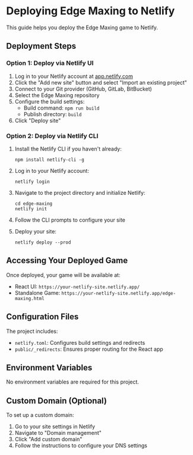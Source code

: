 # Deploying Edge Maxing to Netlify

This guide helps you deploy the Edge Maxing game to Netlify.

## Deployment Steps

### Option 1: Deploy via Netlify UI

1. Log in to your Netlify account at [app.netlify.com](https://app.netlify.com/)
2. Click the "Add new site" button and select "Import an existing project"
3. Connect to your Git provider (GitHub, GitLab, BitBucket)
4. Select the Edge Maxing repository
5. Configure the build settings:
   - Build command: `npm run build`
   - Publish directory: `build`
6. Click "Deploy site"

### Option 2: Deploy via Netlify CLI

1. Install the Netlify CLI if you haven't already:
   ```
   npm install netlify-cli -g
   ```

2. Log in to your Netlify account:
   ```
   netlify login
   ```

3. Navigate to the project directory and initialize Netlify:
   ```
   cd edge-maxing
   netlify init
   ```

4. Follow the CLI prompts to configure your site
5. Deploy your site:
   ```
   netlify deploy --prod
   ```

## Accessing Your Deployed Game

Once deployed, your game will be available at:

- React UI: `https://your-netlify-site.netlify.app/`
- Standalone Game: `https://your-netlify-site.netlify.app/edge-maxing.html`

## Configuration Files

The project includes:

- `netlify.toml`: Configures build settings and redirects
- `public/_redirects`: Ensures proper routing for the React app

## Environment Variables

No environment variables are required for this project.

## Custom Domain (Optional)

To set up a custom domain:

1. Go to your site settings in Netlify
2. Navigate to "Domain management"
3. Click "Add custom domain"
4. Follow the instructions to configure your DNS settings 